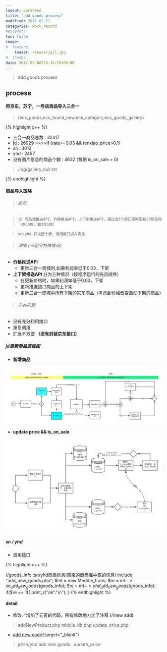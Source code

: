 ```yaml
---
layout: pureread
title: "add goods process"
modified: 2017.02.21
categories: work_record
#excerpt:
toc: false
image:
#  feature:
    teaser: /teaser/gil.jpg
#  thumb:
date: 2017-02-08T15:15:15+08:00
---
```


>add goods process

## process

#### 将京东，苏宁，一号店商品导入三合一
> (ecs_goods,ecs_brand_new,ecs_category,ecs_goods_gallery)

{% highlight c++ %}

- 三合一商品总数 : 32417
- jd : 26929  >>>>if (rate>=0.03 && fenxiao_price>0.1)
- sn : 3013
- yhd : 2457
- 没有图片信息的商品个数 : 4632 (暂把 is_on_sale = 0)
> /log/gallery_null.txt

{% endhighlight %}

#### 商品导入策略

> ###### 总览

>`jd 商品池推送API，价格推送API，上下架推送API，通过这3个接口定时更新JD商品库（原JD库，和3合1库）`

>`sn/yhd 扫描整个表，调用接口加入商品`

> ###### 详情 (只写出特殊情况)

-  **价格推送API**
    - 更新三合一商城时,如果利润率低于0.03，下架
-  **上下架推送API**
分为三种情况（按程序运行的先后顺序）
    - 在更新价格时，如果利润率低于0.03，下架
    - 更新推送接口商品的上下架
    - 更新三合一商城中所有下架的京东商品（考虑到价格改变自动下架的商品）


> ###### 存在问题

- 没有充分利用接口
- 重复调用
- 扩展不方便 **（没有封装京东接口）**


##### jd更新商品流程图

- **新增商品**

![jd_add_goods_process](/images/work_log/2017-02-08/add-flash_goods.png)

- **update price && is_on_sale**

![jd_add_goods_process](/images/work_log/2017-02-08/update_is_on_sale.png)

##### sn / yhd

- 调用接口

{% highlight c++ %}

//goods_info :sn/yhd商品信息(原来的商品库中取的信息)
include "add_new_goods.php";
$mt = new Meddle_trans;
$re = $mt->sn_add_new_goods($goods_info);
$re = $mt->yhd_add_new_goods($goods_info);
if($re == 1){
    print_r("ok"."\n");
}
{% endhighlight %}


#### detail

- 修改／增加了元宵的代码，所有修改地方加了注释 (//new add)

> addNewProduct.php
middle_db.php
update_price.php

- [add new code](https://github.com/NominationP/work_goods_sum/tree/report/add_new_goods){:target="_blank"}

> jd/sn/yhd add new goods , update_price
















